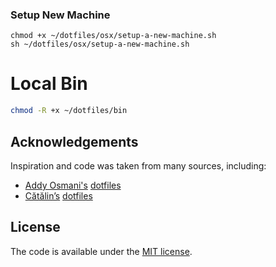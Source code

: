 ### Setup New Machine

```
chmod +x ~/dotfiles/osx/setup-a-new-machine.sh
sh ~/dotfiles/osx/setup-a-new-machine.sh

```

# Local Bin
```sh
chmod -R +x ~/dotfiles/bin
```


## Acknowledgements

Inspiration and code was taken from many sources, including:

* [Addy Osmani's](https://github.com/addyosmani)
  [dotfiles](https://github.com/addyosmani/dotfiles/)
* [Cătălin’s](https://github.com/alrra)
  [dotfiles](https://github.com/alrra/dotfiles)

## License

The code is available under the [MIT license](https://en.wikipedia.org/wiki/MIT_License).
